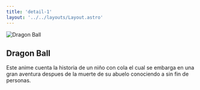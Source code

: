 ```yaml
---
title: 'detail-1'
layout: '../../layouts/Layout.astro'
---
```


<section transition:animate="slide"  class='flex gap-7 justify-center items-center flex-wrap text-white px-8% py-20'>
   <img class='rounded-xl' src="/images/Dragon16.jpg" alt="Dragon Ball" />
   <div class='flex flex-col gap-4'>
   <h2 class='text-transparent bg-clip-text bg-gradient-to-br from-indigo-600 from-10% via-primary via-30% to-green-600 font-semibold'>Dragon Ball</h2>
   <p class='max-w-md'>Este anime cuenta la historia de un niño con cola el cual se embarga en una gran aventura despues de la muerte de su abuelo conociendo a sin fin de personas.</p>
   </div>
</section>

<style>
   section{
      width:100%;
      min-height: calc(100vh - 52px)
   }

</style>
